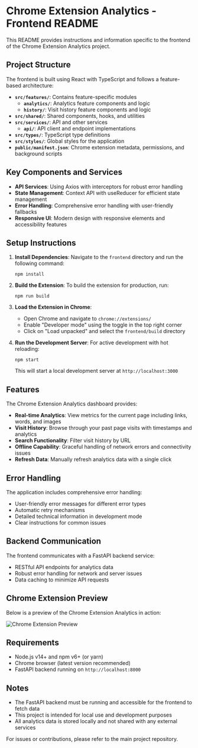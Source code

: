 # Chrome Extension Analytics - Frontend README

This README provides instructions and information specific to the frontend of the Chrome Extension Analytics project.

## Project Structure

The frontend is built using React with TypeScript and follows a feature-based architecture:

- **`src/features/`**: Contains feature-specific modules
  - **`analytics/`**: Analytics feature components and logic
  - **`history/`**: Visit history feature components and logic
- **`src/shared/`**: Shared components, hooks, and utilities
- **`src/services/`**: API and other services
  - **`api/`**: API client and endpoint implementations
- **`src/types/`**: TypeScript type definitions
- **`src/styles/`**: Global styles for the application
- **`public/manifest.json`**: Chrome extension metadata, permissions, and background scripts

## Key Components and Services

- **API Services**: Using Axios with interceptors for robust error handling
- **State Management**: Context API with useReducer for efficient state management
- **Error Handling**: Comprehensive error handling with user-friendly fallbacks
- **Responsive UI**: Modern design with responsive elements and accessibility features

## Setup Instructions

1. **Install Dependencies**:
   Navigate to the `frontend` directory and run the following command:
   ```
   npm install
   ```

2. **Build the Extension**:
   To build the extension for production, run:
   ```
   npm run build
   ```

3. **Load the Extension in Chrome**:
   - Open Chrome and navigate to `chrome://extensions/`
   - Enable "Developer mode" using the toggle in the top right corner
   - Click on "Load unpacked" and select the `frontend/build` directory

4. **Run the Development Server**:
   For active development with hot reloading:
   ```
   npm start
   ```
   This will start a local development server at `http://localhost:3000`

## Features

The Chrome Extension Analytics dashboard provides:

- **Real-time Analytics**: View metrics for the current page including links, words, and images
- **Visit History**: Browse through your past page visits with timestamps and analytics
- **Search Functionality**: Filter visit history by URL
- **Offline Capability**: Graceful handling of network errors and connectivity issues
- **Refresh Data**: Manually refresh analytics data with a single click

## Error Handling

The application includes comprehensive error handling:

- User-friendly error messages for different error types
- Automatic retry mechanisms
- Detailed technical information in development mode
- Clear instructions for common issues

## Backend Communication

The frontend communicates with a FastAPI backend service:

- RESTful API endpoints for analytics data
- Robust error handling for network and server issues
- Data caching to minimize API requests

## Chrome Extension Preview

Below is a preview of the Chrome Extension Analytics in action:

![Chrome Extension Preview](public/images/extension-preview.png)

## Requirements

- Node.js v14+ and npm v6+ (or yarn)
- Chrome browser (latest version recommended)
- FastAPI backend running on `http://localhost:8000`

## Notes

- The FastAPI backend must be running and accessible for the frontend to fetch data
- This project is intended for local use and development purposes
- All analytics data is stored locally and not shared with any external services

For issues or contributions, please refer to the main project repository.